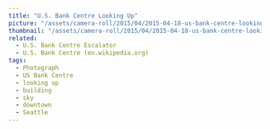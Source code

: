 ```yaml
---
title: "U.S. Bank Centre Looking Up"
picture: "/assets/camera-roll/2015/04/2015-04-18-us-bank-centre-looking-up/20150418_224755681_iOS.jpg"
thumbnail: "/assets/camera-roll/2015/04/2015-04-18-us-bank-centre-looking-up/20150418_224755681_iOS-thumbnail.jpg"
related:
  - U.S. Bank Centre Escalator
  - U.S. Bank Centre (en.wikipedia.org)
tags:
  - Photograph
  - US Bank Centre
  - looking up
  - building
  - sky
  - downtown
  - Seattle
---
```


